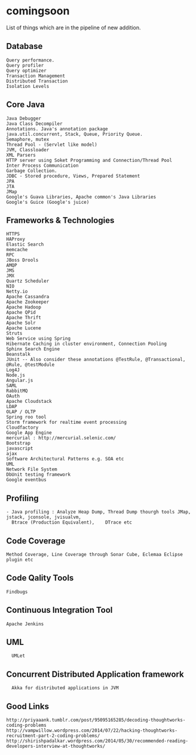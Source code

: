 comingsoon
===========

List of things which are in the pipeline of new addition.

Database
-------------

    Query performance.
    Query profiler
    Query optimizer
    Transaction Management
    Distributed Transaction
    Isolation Levels
    
Core Java
-------------

    Java Debugger
    Java Class Decompiler
    Annotations. Java's annotation package
    java.util.concurrent, Stack, Queue, Priority Queue.
    Semaphore, mutex
    Thread Pool - (Servlet like model)
    JVM, Classloader
    XML Parsers
    HTTP server using Soket Programming and Connection/Thread Pool
    Inter Process Communication
    Garbage Collection. 
    JDBC - Stored procedure, Views, Prepared Statement
    JPA
    JTA
    JMap
    Google's Guava Libraries, Apache common's Java Libraries
    Google's Guice (Google's juice)
    
Frameworks & Technologies
---------------------------
    
    HTTPS
    HAProxy
    Elastic Search
    memcache
    RPC
    JBoss Drools
    AMQP
    JMS
    JMX
    Quartz Scheduler
    NIO
    Netty.io
    Apache Cassandra
    Apache Zookeeper
    Apache Hadoop
    Apache QPid
    Apache Thrift
    Apache Solr
    Apache Lucene
    Struts
    Web Service using Spring 
    Hibernate Caching in cluster environment, Connection Pooling
    Sphinx Search Engine
    Beanstalk
    JUnit -- Also consider these annotations @TestRule, @Transactional, @Rule, @testModule
    Log4J
    Node.js
    Angular.js
    SAML
    RabbitMQ
    OAuth
    Apache Cloudstack
    LDAP
    OLAP / OLTP
    Spring roo tool
    Storm framework for realtime event processing
    Cloudfactory
    Google App Engine
    mercurial : http://mercurial.selenic.com/
    Bootstrap
    javascript
    ajax
    Software Architectural Patterns e.g. SOA etc
    UML
    Network File System
    DbUnit testing framework
    Google eventbus

Profiling
-----------------------

    - Java profiling : Analyze Heap Dump, Thread Dump thourgh tools JMap, jstack, jconsole, jvisualvm, 
      Btrace (Production Equivalent),    DTrace etc


Code Coverage
------------------------

    Method Coverage, Line Coverage through Sonar Cube, Eclemaa Eclipse plugin etc
    
Code Qality Tools
------------------------

    Findbugs
    
Continuous Integration Tool
-----------------------------

    Apache Jenkins
    
UML
-----------------------

      UMLet
     
Concurrent Distributed Application framework
--------------------------------------------

      Akka for distributed applications in JVM
      
Good Links
-------------

    http://priyaaank.tumblr.com/post/95095165285/decoding-thoughtworks-coding-problems
    http://vampwillow.wordpress.com/2014/07/22/hacking-thoughtworks-recruitment-part-2-coding-problems/
    http://shirishpadalkar.wordpress.com/2014/05/30/recommended-reading-developers-interview-at-thoughtworks/
